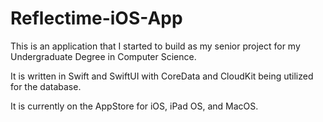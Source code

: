 # Reflectime-iOS-App

This is an application that I started to build as my senior project for my Undergraduate Degree in Computer Science. 

It is written in Swift and SwiftUI with CoreData and CloudKit being utilized for the database.

It is currently on the AppStore for iOS, iPad OS, and MacOS.
